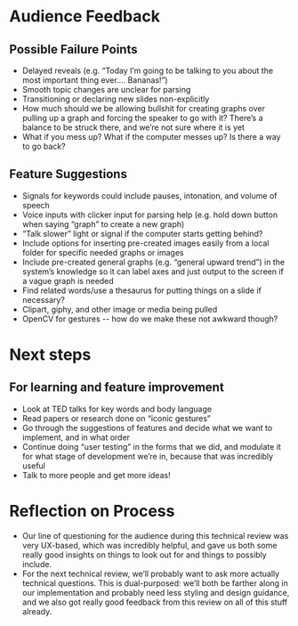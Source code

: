 # Audience Feedback
## Possible Failure Points
- Delayed reveals (e.g. “Today I’m going to be talking to you about the most important thing ever.... Bananas!”)
- Smooth topic changes are unclear for parsing
- Transitioning or declaring new slides non-explicitly
- How much should we be allowing bullshit for creating graphs over pulling up a graph and forcing the speaker to go with it? There’s a balance to be struck there, and we’re not sure where it is yet
- What if you mess up? What if the computer messes up? Is there a way to go back?
## Feature Suggestions
- Signals for keywords could include pauses, intonation, and volume of speech
- Voice inputs with clicker input for parsing help (e.g. hold down button when saying “graph” to create a new graph)
- “Talk slower” light or signal if the computer starts getting behind?
- Include options for inserting pre-created images easily from a local folder for specific needed graphs or images
- Include pre-created general graphs (e.g. “general upward trend”) in the system’s knowledge so it can label axes and just  output to the screen if a vague graph is needed
- Find related words/use a thesaurus for putting things on a slide if necessary?
- Clipart, giphy, and other image or media being pulled
- OpenCV for gestures -- how do we make these not awkward though?

# Next steps
## For learning and feature improvement
- Look at TED talks for key words and body language
- Read papers or research done on “iconic gestures”
- Go through the suggestions of features and decide what we want to implement, and in what order
- Continue doing “user testing” in the forms that we did, and modulate it for what stage of development we’re in, because that was incredibly useful
- Talk to more people and get more ideas!
# Reflection on Process
- Our line of questioning for the audience during this technical review was very UX-based, which was incredibly helpful, and gave us both some really good insights on things to look out for and things to possibly include.
- For the next technical review, we’ll probably want to ask more actually technical questions. This is dual-purposed: we’ll both be farther along in our implementation and probably need less styling and design guidance, and we also got really good feedback from this review on all of this stuff already.
